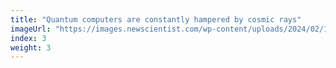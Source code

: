 ```yaml
---
title: "Quantum computers are constantly hampered by cosmic rays"
imageUrl: "https://images.newscientist.com/wp-content/uploads/2024/02/19105140/SEI_191160138.jpg?width=600"
index: 3
weight: 3
---
```

